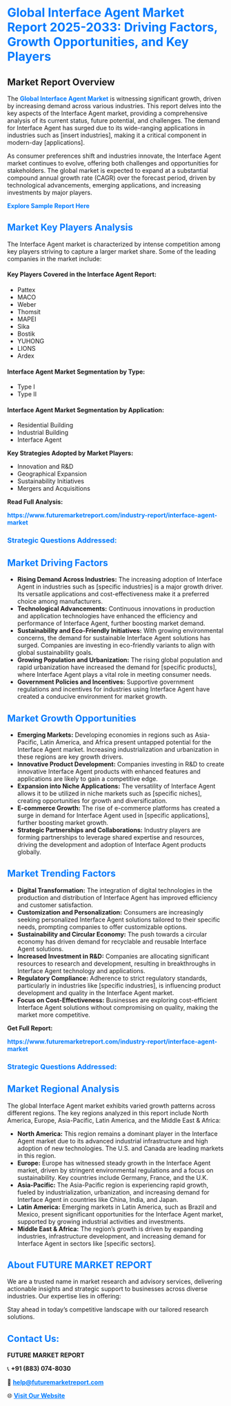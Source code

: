 <h1 style="color: #007BFF;">Global Interface Agent Market Report 2025-2033: Driving Factors, Growth Opportunities, and Key Players</h1>

<section id="overview">
<h2>Market Report Overview</h2>
<p>The <a href="https://www.futuremarketreport.com/industry-report/interface-agent-market" style="color: #007BFF; text-decoration: none;"><strong>Global Interface Agent Market</strong></a> is witnessing significant growth, driven by increasing demand across various industries. This report delves into the key aspects of the Interface Agent market, providing a comprehensive analysis of its current status, future potential, and challenges. The demand for Interface Agent has surged due to its wide-ranging applications in industries such as [insert industries], making it a critical component in modern-day [applications].</p>
<p>As consumer preferences shift and industries innovate, the Interface Agent market continues to evolve, offering both challenges and opportunities for stakeholders. The global market is expected to expand at a substantial compound annual growth rate (CAGR) over the forecast period, driven by technological advancements, emerging applications, and increasing investments by major players.</p>
</section>

<section id="overview">
<p><a href="https://www.futuremarketreport.com/request-sample/reportId=111776" style="color: #007BFF; text-decoration: none;"><strong>Explore Sample Report Here</strong></a></p>
</section>

<section id="key-players">
<h2 style="color: #007BFF;">Market Key Players Analysis</h2>
<p>The Interface Agent market is characterized by intense competition among key players striving to capture a larger market share. Some of the leading companies in the market include:</p>
<h4>Key Players Covered in the Interface Agent Report:</h4>
<ul><li>Pattex</li><li>MACO</li><li>Weber</li><li>Thomsit</li><li>MAPEI</li><li>Sika</li><li>Bostik</li><li>YUHONG</li><li>LIONS</li><li>Ardex</li></ul>
<h4>Interface Agent Market Segmentation by Type:</h4>
<ul><li>Type I</li><li>Type II</li></ul>

<h4>Interface Agent Market Segmentation by Application:</h4>
<ul><li>Residential Building</li><li>Industrial Building</li><li>Interface Agent</li></ul>
<p><strong>Key Strategies Adopted by Market Players:</strong></p>
<ul>
<li>Innovation and R&D</li>
<li>Geographical Expansion</li>
<li>Sustainability Initiatives</li>
<li>Mergers and Acquisitions</li>
</ul>
</section>

<section>
<p><strong>Read Full Analysis: </strong></p><a href="https://www.futuremarketreport.com/industry-report/interface-agent-market" style="color: #007BFF; text-decoration: none;"><strong>https://www.futuremarketreport.com/industry-report/interface-agent-market</strong></a>
<h3 style="color: #007BFF;">Strategic Questions Addressed:</h3>
</section>

<section id="driving-factors">
<h2 style="color: #007BFF;">Market Driving Factors</h2>
<ul>
<li><strong>Rising Demand Across Industries:</strong> The increasing adoption of Interface Agent in industries such as [specific industries] is a major growth driver. Its versatile applications and cost-effectiveness make it a preferred choice among manufacturers.</li>
<li><strong>Technological Advancements:</strong> Continuous innovations in production and application technologies have enhanced the efficiency and performance of Interface Agent, further boosting market demand.</li>
<li><strong>Sustainability and Eco-Friendly Initiatives:</strong> With growing environmental concerns, the demand for sustainable Interface Agent solutions has surged. Companies are investing in eco-friendly variants to align with global sustainability goals.</li>
<li><strong>Growing Population and Urbanization:</strong> The rising global population and rapid urbanization have increased the demand for [specific products], where Interface Agent plays a vital role in meeting consumer needs.</li>
<li><strong>Government Policies and Incentives:</strong> Supportive government regulations and incentives for industries using Interface Agent have created a conducive environment for market growth.</li>
</ul>
</section>

<section id="growth-opportunities">
<h2 style="color: #007BFF;">Market Growth Opportunities</h2>
<ul>
<li><strong>Emerging Markets:</strong> Developing economies in regions such as Asia-Pacific, Latin America, and Africa present untapped potential for the Interface Agent market. Increasing industrialization and urbanization in these regions are key growth drivers.</li>
<li><strong>Innovative Product Development:</strong> Companies investing in R&D to create innovative Interface Agent products with enhanced features and applications are likely to gain a competitive edge.</li>
<li><strong>Expansion into Niche Applications:</strong> The versatility of Interface Agent allows it to be utilized in niche markets such as [specific niches], creating opportunities for growth and diversification.</li>
<li><strong>E-commerce Growth:</strong> The rise of e-commerce platforms has created a surge in demand for Interface Agent used in [specific applications], further boosting market growth.</li>
<li><strong>Strategic Partnerships and Collaborations:</strong> Industry players are forming partnerships to leverage shared expertise and resources, driving the development and adoption of Interface Agent products globally.</li>
</ul>
</section>

<section id="trending-factors">
<h2 style="color: #007BFF;">Market Trending Factors</h2>
<ul>
<li><strong>Digital Transformation:</strong> The integration of digital technologies in the production and distribution of Interface Agent has improved efficiency and customer satisfaction.</li>
<li><strong>Customization and Personalization:</strong> Consumers are increasingly seeking personalized Interface Agent solutions tailored to their specific needs, prompting companies to offer customizable options.</li>
<li><strong>Sustainability and Circular Economy:</strong> The push towards a circular economy has driven demand for recyclable and reusable Interface Agent solutions.</li>
<li><strong>Increased Investment in R&D:</strong> Companies are allocating significant resources to research and development, resulting in breakthroughs in Interface Agent technology and applications.</li>
<li><strong>Regulatory Compliance:</strong> Adherence to strict regulatory standards, particularly in industries like [specific industries], is influencing product development and quality in the Interface Agent market.</li>
<li><strong>Focus on Cost-Effectiveness:</strong> Businesses are exploring cost-efficient Interface Agent solutions without compromising on quality, making the market more competitive.</li>
</ul>
</section>

<section>
<p><strong>Get Full Report: </strong></p><a href="https://www.futuremarketreport.com/industry-report/interface-agent-market" style="color: #007BFF; text-decoration: none;"><strong>https://www.futuremarketreport.com/industry-report/interface-agent-market</strong></a>
<h3 style="color: #007BFF;">Strategic Questions Addressed:</h3>
</section>


<section id="regional-analysis">
<h2 style="color: #007BFF;">Market Regional Analysis</h2>
<p>The global Interface Agent market exhibits varied growth patterns across different regions. The key regions analyzed in this report include North America, Europe, Asia-Pacific, Latin America, and the Middle East & Africa:</p>
<ul>
<li><strong>North America:</strong> This region remains a dominant player in the Interface Agent market due to its advanced industrial infrastructure and high adoption of new technologies. The U.S. and Canada are leading markets in this region.</li>
<li><strong>Europe:</strong> Europe has witnessed steady growth in the Interface Agent market, driven by stringent environmental regulations and a focus on sustainability. Key countries include Germany, France, and the U.K.</li>
<li><strong>Asia-Pacific:</strong> The Asia-Pacific region is experiencing rapid growth, fueled by industrialization, urbanization, and increasing demand for Interface Agent in countries like China, India, and Japan.</li>
<li><strong>Latin America:</strong> Emerging markets in Latin America, such as Brazil and Mexico, present significant opportunities for the Interface Agent market, supported by growing industrial activities and investments.</li>
<li><strong>Middle East & Africa:</strong> The region’s growth is driven by expanding industries, infrastructure development, and increasing demand for Interface Agent in sectors like [specific sectors].</li>
</ul>
</section>

<footer>
<h2 style="color: #007BFF;">About FUTURE MARKET REPORT</h2>
<p>We are a trusted name in market research and advisory services, delivering actionable insights and strategic support to businesses across diverse industries. Our expertise lies in offering:</p>

<p>Stay ahead in today’s competitive landscape with our tailored research solutions.</p>

<h2 style="color: #007BFF;">Contact Us:</h2>
<p><strong>FUTURE MARKET REPORT</strong></p>
<p>📞 <strong>+91 (883) 074-8030</strong></p>
<p>📧 <strong><a href="mailto:help@futuremarketreport.com" style="color: #007BFF;">help@futuremarketreport.com</a></strong></p>
<p>🌐 <strong><a href="https://www.futuremarketreport.com/" style="color: #007BFF;">Visit Our Website</a></strong></p>
</footer>